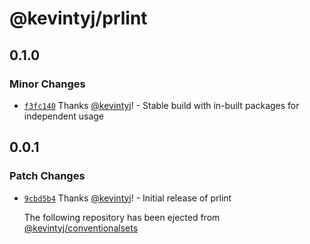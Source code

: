 # @kevintyj/prlint

## 0.1.0

### Minor Changes

- [`f3fc140`](https://github.com/kevintyj/prlint/commit/f3fc1404a886a372257ac2dd9a95a52802892fc2) Thanks [@kevintyj](https://github.com/kevintyj)! - Stable build with in-built packages for independent usage

## 0.0.1

### Patch Changes

- [`9cbd5b4`](https://github.com/kevintyj/prlint/commit/9cbd5b44059ca425725302032a8964594da12486) Thanks [@kevintyj](https://github.com/kevintyj)! - Initial release of prlint

  The following repository has been ejected from [@kevintyj/conventionalsets](https://github.com/kevintyj/conventionalsets)
